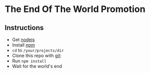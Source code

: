 The End Of The World Promotion
===

Instructions
---

* Get [nodejs](ttp://nodejs.org/)
* Install [npm](https://npmjs.org/)
* `cd` to `/your/projects/dir`
* Clone this repo with [git](http://git-scm.com/):
* Run `npm install`
* Wait for the world's end
